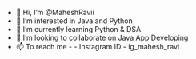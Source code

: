 - 👋 Hi, I’m @MaheshRavii
- 👀 I’m interested in Java and Python
- 🌱 I’m currently learning Python & DSA
- 💞️ I’m looking to collaborate on Java App Developing 
- 📫 To reach me - - Instagram ID - ig_mahesh_ravi

<!---
MaheshRavii/MaheshRavii is a ✨ special ✨ repository because its `README.md` (this file) appears on your GitHub profile.
You can click the Preview link to take a look at your changes.
--->
